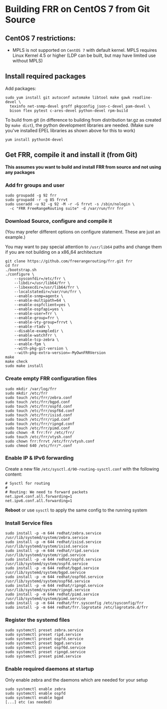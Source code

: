 Building FRR on CentOS 7 from Git Source
========================================

CentOS 7 restrictions:
----------------------

- MPLS is not supported on `CentOS 7` with default kernel. MPLS requires 
  Linux Kernel 4.5 or higher (LDP can be built, but may have limited use 
  without MPLS)
  
Install required packages
-------------------------

Add packages:

    sudo yum install git autoconf automake libtool make gawk readline-devel \
      texinfo net-snmp-devel groff pkgconfig json-c-devel pam-devel \
      bison flex pytest c-ares-devel python-devel rpm-build

To build from git (in difference to building from distribution tar.gz as created by `make dist`), the python development libraries are needed. (Make sure you've installed EPEL libraries as shown above for this to work)

    yum install python34-devel

Get FRR, compile it and install it (from Git)
---------------------------------------------

**This assumes you want to build and install FRR from source and not using 
any packages**

### Add frr groups and user

    sudo groupadd -g 92 frr
    sudo groupadd -r -g 85 frrvt
    sudo useradd -u 92 -g 92 -M -r -G frrvt -s /sbin/nologin \
      -c "FRR FreeRangeRouting suite" -d /var/run/frr frr

### Download Source, configure and compile it
(You may prefer different options on configure statement. These are just 
an example.)

You may want to pay special attention to `/usr/lib64` paths and change 
them if you are not building on a x86_64 architecture

    git clone https://github.com/freerangerouting/frr.git frr
    cd frr
    ./bootstrap.sh
    ./configure \
        --sysconfdir=/etc/frr \
        --libdir=/usr/lib64/frr \
        --libexecdir=/usr/lib64/frr \
        --localstatedir=/var/run/frr \
        --enable-snmp=agentx \
        --enable-multipath=64 \
        --enable-ospfclient=yes \
        --enable-ospfapi=yes \
        --enable-user=frr \
        --enable-group=frr \
        --enable-vty-group=frrvt \
        --enable-rtadv \
        --disable-exampledir \
        --enable-watchfrr \
        --enable-tcp-zebra \
        --enable-fpm \
        --with-pkg-git-version \
        --with-pkg-extra-version=-MyOwnFRRVersion   
    make
    make check
    sudo make install

### Create empty FRR configuration files
    sudo mkdir /var/log/frr
    sudo mkdir /etc/frr
    sudo touch /etc/frr/zebra.conf
    sudo touch /etc/frr/bgpd.conf
    sudo touch /etc/frr/ospfd.conf
    sudo touch /etc/frr/ospf6d.conf
    sudo touch /etc/frr/isisd.conf
    sudo touch /etc/frr/ripd.conf
    sudo touch /etc/frr/ripngd.conf
    sudo touch /etc/frr/pimd.conf
    sudo chown -R frr:frr /etc/frr/
    sudo touch /etc/frr/vtysh.conf
    sudo chown frr:frrvt /etc/frr/vtysh.conf
    sudo chmod 640 /etc/frr/*.conf

### Enable IP & IPv6 forwarding

Create a new file `/etc/sysctl.d/90-routing-sysctl.conf` with the 
following content:

    # Sysctl for routing
    #
    # Routing: We need to forward packets
    net.ipv4.conf.all.forwarding=1
    net.ipv6.conf.all.forwarding=1

**Reboot** or use `sysctl` to apply the same config to the running system

### Install Service files 
    sudo install -p -m 644 redhat/zebra.service /usr/lib/systemd/system/zebra.service
    sudo install -p -m 644 redhat/isisd.service /usr/lib/systemd/system/isisd.service
    sudo install -p -m 644 redhat/ripd.service /usr/lib/systemd/system/ripd.service
    sudo install -p -m 644 redhat/ospfd.service /usr/lib/systemd/system/ospfd.service
    sudo install -p -m 644 redhat/bgpd.service /usr/lib/systemd/system/bgpd.service
    sudo install -p -m 644 redhat/ospf6d.service /usr/lib/systemd/system/ospf6d.service
    sudo install -p -m 644 redhat/ripngd.service /usr/lib/systemd/system/ripngd.service
    sudo install -p -m 644 redhat/pimd.service /usr/lib/systemd/system/pimd.service
    sudo install -p -m 644 redhat/frr.sysconfig /etc/sysconfig/frr
    sudo install -p -m 644 redhat/frr.logrotate /etc/logrotate.d/frr

### Register the systemd files
    sudo systemctl preset zebra.service
    sudo systemctl preset ripd.service
    sudo systemctl preset ospfd.service
    sudo systemctl preset bgpd.service
    sudo systemctl preset ospf6d.service
    sudo systemctl preset ripngd.service
    sudo systemctl preset pimd.service

### Enable required daemons at startup
Only enable zebra and the daemons which are needed for your setup

    sudo systemctl enable zebra
    sudo systemctl enable ospfd
    sudo systemctl enable bgpd
    [...] etc (as needed)
